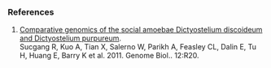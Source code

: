 ### References

1.  [Comparative genomics of the social amoebae Dictyostelium discoideum
    and Dictyostelium
    purpureum](http://europepmc.org/abstract/MED/21356102).\
    Sucgang R, Kuo A, Tian X, Salerno W, Parikh A, Feasley CL, Dalin E,
    Tu H, Huang E, Barry K et al. 2011. Genome Biol.. 12:R20.
